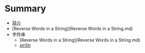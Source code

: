 # Summary

* [简介](README.md)
* [Reverse Words in a String](Reverse Words in a String.md)
* 字符串
   * [Reverse Words in a String](Reverse Words in a String.md)
   * [strStr](Java/strStr.md)

